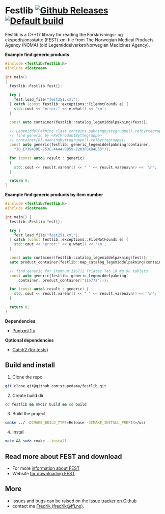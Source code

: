 Festlib [![Github Releases](https://img.shields.io/github/release/stupedama/festlib.svg)](https://github.com/stupedama/festlib/releases/)[![Default build](https://github.com/stupedama/festlib/actions/workflows/cmake-single-platform.yml/badge.svg)](https://github.com/stupedama/festlib/actions/workflows/cmake-single-platform.yml)
=======

Festlib is a C++17 library for reading the Forskrivnings- og ekspedisjonsstøtte (FEST) xml file 
from The Norwegian Medical Products Agency (NOMA) (old Legemiddelverket/Norwegian Medicines Agency).

**Example find generic products**
```cpp
#include <festlib/festlib.h>
#include <iostream>

int main()
{
  festlib::Festlib fest{};

  try {
    fest.load_file("fest251.xml");
  } catch (const festlib::exceptions::FileNotFound& e) {
    std::cout << "error:" << e.what() << '\n';
  }

  const auto container{festlib::catalog_legemiddelpakning(fest)};

  // LegemiddelPakning class contains pakningbyttegruppe().refbyttegruppe()
  // find generic by <RefProduktByttegruppe>
  // container[0].pakningbyttegruppe().refbyttegruppe()
  const auto generic{festlib::generic_legemiddelpakning(container,
    "ID_E73943DE-753C-4A44-9959-2203FDAD4E53")};

  for (const auto& result : generic)
  {
    std::cout << result.varenr() << " " << result.varenavn() << '\n';
  }

  return 0;
}
```

**Example find generic products by item number**
```cpp
#include <festlib/festlib.h>
#include <iostream>

int main() {
  festlib::Festlib fest{};

  try {
    fest.load_file("fest251.xml");
  } catch (const festlib::exceptions::FileNotFound& e) {
    std::cout << "error:" << e.what() << '\n';
  }

  const auto container{festlib::catalog_legemiddelpakning(fest)};
  auto product_container{festlib::map_catalog_legemiddelpakning(container)};

  // find generic for itemnum 116772 Triatec Tab 10 mg 98 tablets
  const auto generic{festlib::generic_legemiddelpakning(
      container, product_container["116772"])};

  for (const auto& result : generic) {
    std::cout << result.varenr() << " " << result.varenavn() << '\n';
  }

  return 0;
}                              
```

**Dependencies**
* [Pugixml 1.x](https://pugixml.org/)

**Optional dependencies**
* [Catch2 (for tests)](https://github.com/catchorg/Catch2)

## Build and install

1. Clone the repo
```sh
git clone git@github.com:stupedama/festlib.git
```
2. Create build dir
```sh
cd festlib && mkdir build && cd build
```
3. Build the project
```sh
cmake ../ -DCMAKE_BUILD_TYPE=Release -DCMAKE_INSTALL_PREFIX=/usr
```
4. Install
```sh
make && sudo cmake --install .
```

## Read more about FEST and download
* For more [information about FEST](https://www.dmp.no/om-oss/distribusjon-av-legemiddeldata/fest)
* Website [for downloading FEST](https://www.dmp.no/om-oss/distribusjon-av-legemiddeldata/fest/nedlasting-av-fest-og-safest)

## More
* Issues and bugs can be raised on the [Issue tracker on Github](https://github.com/stupedama/festlib/issues)
* contact me [Fredrik (fredrik@ffj.no)](mailto:fredrik@ffj.no).
